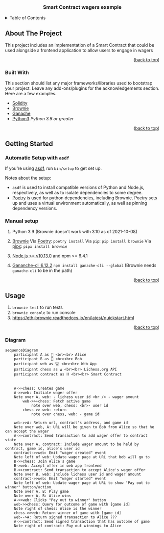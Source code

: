 <!-- PROJECT LOGO -->
<br />
<div align="center">
  <h3 align="center">Smart Contract wagers example</h3>
</div>

<!-- TABLE OF CONTENTS -->
<details>
  <summary>Table of Contents</summary>
  <ol>
    <li>
      <a href="#about-the-project">About The Project</a>
      <ul>
        <li><a href="#built-with">Built With</a></li>
      </ul>
    </li>
    <li>
      <a href="#getting-started">Getting Started</a>
      <ul>
        <li><a href="#prerequisites">Prerequisites</a></li>
        <li><a href="#installation">Installation</a></li>
      </ul>
    </li>
    <li><a href="#usage">Usage</a></li>
  </ol>
</details>

<!-- ABOUT THE PROJECT -->

## About The Project

This project includes an implementation of a Smart Contract that could be used alongside a frontend application to allow users to engage in wagers

<p align="right">(<a href="#top">back to top</a>)</p>

### Built With

This section should list any major frameworks/libraries used to bootstrap your project. Leave any add-ons/plugins for the acknowledgements section. Here are a few examples.

- [Solidity](https://github.com/ethereum/solidity)
- [Brownie](https://github.com/eth-brownie/brownie)
- [Ganache](https://github.com/trufflesuite/ganache)
- [Python3](https://www.python.org/downloads/) _Python 3.6 or greater_

<p align="right">(<a href="#top">back to top</a>)</p>

<!-- GETTING STARTED -->

## Getting Started

### Automatic Setup with `asdf`

If you're using [asdf](https://asdf-vm.com/), run `bin/setup` to get set up.

Notes about the setup:

- `asdf` is used to install compatible versions of Python and Node.js, respectively, as well as to isolate dependencies to some degree.
- [Poetry](https://python-poetry.org/) is used for python dependencies, including Brownie. Poetry sets up and uses a virtual environment automatically, as well as pinning dependency versions.

### Manual setup

1. Python 3.9
  (Brownie doesn't work with 3.10 as of 2021-10-08)

2. [Brownie](https://github.com/eth-brownie/brownie#installation)
  Via [Poetry](https://python-poetry.org/): `poetry install`
  Via `pip`: `pip install brownie`
  Via [pipx](https://pypa.github.io/pipx/): `pipx install brownie`

3. [Node.js >= v10.13.0](https://nodejs.org/en/about/releases/) and npm >= 6.4.1

4. [Gananche-cli 6.12.2](https://github.com/trufflesuite/ganache#command-line-use)
  `npm install ganache-cli --global`
  (Brownie needs `ganache-cli` to be in the path)

<p align="right">(<a href="#top">back to top</a>)</p>

## Usage

1. `brownie test` to run tests
2. `brownie console` to run console
3. https://eth-brownie.readthedocs.io/en/latest/quickstart.html

<p align="right">(<a href="#top">back to top</a>)</p>


### Diagram

```mermaid
sequenceDiagram
    participant A as 👩 <br><br> Alice
    participant B as 👨 <br><br> Bob
    participant web as 💻 <br><br> Web App
    participant chess as ♟ <br><br> Lichess.org API
    participant contract as ⛓ <br><br> Smart Contract


    A->>chess: Creates game
    A->>web: Initiate wager offer
    Note over A, web: - lichess user id <br /> - wager amount
        web->>+chess: Fetch active game
            note over web, chess: <br>- user id
        chess->>-web: return
            note over chess, web: - game id

    web->>A: Return url, contract's address, and game id
    Note over web, A: URL will be given to Bob from Alice so that he can accept the wager
    A->>contract: Send transaction to add wager offer to contract state
    Note over A, contract: Include wager amount to be held by contract, game id, alice's user id
    contract->>web: Emit "wager created" event
    Note left of web: Update wager page at URL that bob will go to
    B->>chess: Join Alice's game
    B->web: Accept offer in web app frontend
    B->>contract: Send transaction to accept Alice's wager offer
    Note over B, web: Include lichess user id and wager amount
    contract->>web: Emit "wager started" event
    Note left of web: Update wager page at URL to show "Pay out to winner" button/action
    Note over A, B: Play game
    Note over A, B: Alice wins
    A->>web: Clicks "Pay out to winner" button
    web->>chess: Query for outcome of game with [game id]
    Note right of chess: Alice is the winner
    chess->>web: Return winner of game with [game id]
    web-->A: Return signed transaction to Alice ???
    A->>contract: Send signed transaction that has outcome of game
    Note right of contract: Pay out winnings to Alice
```
